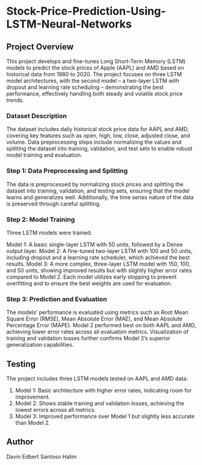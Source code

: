 # Stock-Price-Prediction-Using-LSTM-Neural-Networks

## Project Overview
This project develops and fine-tunes Long Short-Term Memory (LSTM) models to predict the stock prices of Apple (AAPL) and AMD based on historical data from 1980 to 2020. The project focuses on three LSTM model architectures, with the second model – a two-layer LSTM with dropout and learning rate scheduling – demonstrating the best performance, effectively handling both steady and volatile stock price trends.

### Dataset Description
The dataset includes daily historical stock price data for AAPL and AMD, covering key features such as open, high, low, close, adjusted close, and volume. Data preprocessing steps include normalizing the values and splitting the dataset into training, validation, and test sets to enable robust model training and evaluation.

### Step 1: Data Preprocessing and Splitting
The data is preprocessed by normalizing stock prices and splitting the dataset into training, validation, and testing sets, ensuring that the model learns and generalizes well. Additionally, the time series nature of the data is preserved through careful splitting.

### Step 2: Model Training
Three LSTM models were trained:

Model 1: A basic single-layer LSTM with 50 units, followed by a Dense output layer.
Model 2: A fine-tuned two-layer LSTM with 100 and 50 units, including dropout and a learning rate scheduler, which achieved the best results.
Model 3: A more complex, three-layer LSTM model with 150, 100, and 50 units, showing improved results but with slightly higher error rates compared to Model 2.
Each model utilizes early stopping to prevent overfitting and to ensure the best weights are used for evaluation.

### Step 3: Prediction and Evaluation
The models’ performance is evaluated using metrics such as Root Mean Square Error (RMSE), Mean Absolute Error (MAE), and Mean Absolute Percentage Error (MAPE). Model 2 performed best on both AAPL and AMD, achieving lower error rates across all evaluation metrics. Visualization of training and validation losses further confirms Model 2’s superior generalization capabilities.

## Testing
The project includes three LSTM models tested on AAPL and AMD data:

1. Model 1: Basic architecture with higher error rates, indicating room for improvement.
2. Model 2: Shows stable training and validation losses, achieving the lowest errors across all metrics.
3. Model 3: Improved performance over Model 1 but slightly less accurate than Model 2.

## Author
Davin Edbert Santoso Halim
